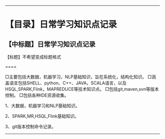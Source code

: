 ****
【目录】日常学习知识点记录
====
【中标题】日常学习知识点记录
-------
【标题】不希望变成标题格式

====


□主要包括大数据，机器学习，NLP基础知识，旨在系统化，结构化知识。
□涵盖语言包括SHELL、python、C++、JAVA，SCALA语言，以及HSQL,SPARK,Flink，MAPREDUCE等技术知识点。
□包括git,maven,svn等版本控制。
□包括各种IDE资源收集。

1、大数据，机器学习和NLP基础知识。

2、SPARK,MR,HSQL,Flink基础知识。

3、git版本控制命令记录。
********